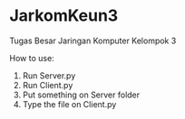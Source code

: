 # JarkomKeun3
Tugas Besar Jaringan Komputer Kelompok 3

How to use:

1. Run Server.py
2. Run Client.py
3. Put something on Server folder
4. Type the file on Client.py
